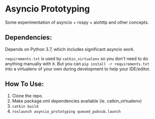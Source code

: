 # Asyncio Prototyping

Some experimentation of asyncio + rospy + aiohttp and other concepts.


## Dependencies:

Depends on Python 3.7, which includes significant asyncio work.

`requirements.txt` is used by `catkin_virtualenv` so you don't need to do anything manually with it. But you can
`pip install -r requirements.txt` into a virtualenv of your own during development to help your IDE/editor.

## How To Use:

1. Clone the repo.
2. Make package.xml dependencies available (ie. catkin_virtualenv)
3. `catkin build`
4. `roslaunch asyncio_prototyping queued_pubsub.launch`
